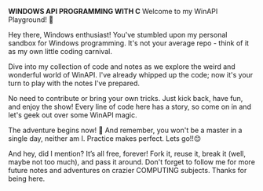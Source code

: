 **WINDOWS API PROGRAMMING WITH C**
Welcome to my WinAPI Playground! 🚀

Hey there, Windows enthusiast! You've stumbled upon my personal sandbox for Windows programming. It's not your average repo - think of it as my own little coding carnival.

Dive into my collection of code and notes as we explore the weird and wonderful world of WinAPI. I've already whipped up the code; now it's your turn to play with the notes I've prepared.

No need to contribute or bring your own tricks. Just kick back, have fun, and enjoy the show! Every line of code here has a story, so come on in and let's geek out over some WinAPI magic.

The adventure begins now! 🎉 And remember, you won't be a master in a single day, neither am I. Practice makes perfect. Lets go!!😊

And hey, did I mention? It’s all free, forever! Fork it, reuse it, break it (well, maybe not too much), and pass it around. Don't forget to follow me for more future notes and adventures on crazier COMPUTING subjects. Thanks for being here.
